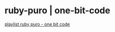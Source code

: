 # ruby-puro | one-bit-code

[playlist ruby puro - one bit code](https://www.youtube.com/watch?v=2js9Q_BMD-8&list=PLdDT8if5attEOcQGPHLNIfnSFiJHhGDOZ&ab_channel=OneBitCode)